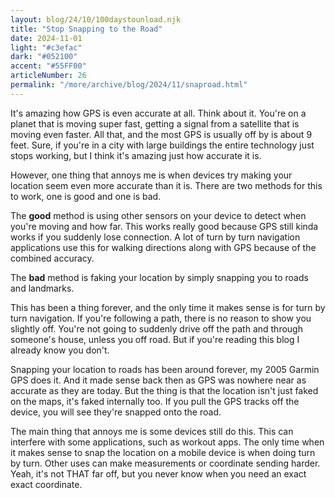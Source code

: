 ```yaml
---
layout: blog/24/10/100daystounload.njk
title: "Stop Snapping to the Road"
date: 2024-11-01
light: "#c3efac"
dark: "#052100"
accent: "#55FF00"
articleNumber: 26
permalink: "/more/archive/blog/2024/11/snaproad.html"
---
```

It's amazing how GPS is even accurate at all. Think about it. You're on a planet that is moving super fast, getting a signal from a satellite that is moving even faster. All that, and the most GPS is usually off by is about 9 feet. Sure, if you're in a city with large buildings the entire technology just stops working, but I think it's amazing just how accurate it is.

However, one thing that annoys me is when devices try making your location seem even more accurate than it is. There are two methods for this to work, one is good and one is bad.

The **good** method is using other sensors on your device to detect when you're moving and how far. This works really good because GPS still kinda works if you suddenly lose connection. A lot of turn by turn navigation applications use this for walking directions along with GPS because of the combined accuracy.

The **bad** method is faking your location by simply snapping you to roads and landmarks.

This has been a thing forever, and the only time it makes sense is for turn by turn navigation. If you're following a path, there is no reason to show you slightly off. You're not going to suddenly drive off the path and through someone's house, unless you off road. But if you're reading this blog I already know you don't.

Snapping your location to roads has been around forever, my 2005 Garmin GPS does it. And it made sense back then as GPS was nowhere near as accurate as they are today. But the thing is that the location isn't just faked on the maps, it's faked internally too. If you pull the GPS tracks off the device, you will see they're snapped onto the road.

The main thing that annoys me is some devices still do this. This can interfere with some applications, such as workout apps. The only time when it makes sense to snap the location on a mobile device is when doing turn by turn. Other uses can make measurements or coordinate sending harder. Yeah, it's not THAT far off, but you never know when you need an exact exact coordinate.